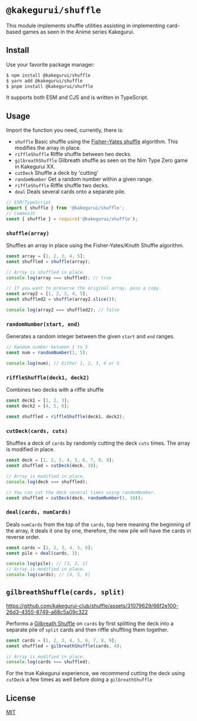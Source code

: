 # `@kakegurui/shuffle`
This module implements shuffle utilities assisting in implementing card-based games as seen in the Anime series Kakegurui.

## Install

Use your favorite package manager:

```sh
$ npm install @kakegurui/shuffle
$ yarn add @kakegurui/shuffle
$ pnpm install @kakegurui/shuffle
```

It supports both ESM and CJS and is written in TypeScript.

## Usage

Import the function you need, currently, there is:

- `shuffle` Basic shuffle using the [Fisher–Yates shuffle](https://en.wikipedia.org/wiki/Fisher%E2%80%93Yates_shuffle) algorithm. This modifies the array in place.
- `riffleShuffle` Riffle shuffle between two decks.
- `gilbreathShuffle` Gilbreath shuffle as seen on the Nim Type Zero game in Kakegurui XX.
- `cutDeck` Shuffle a deck by 'cutting'
- `randomNumber` Get a random number within a given range.
- `riffleShuffle` Riffle shuffle two decks.
- `deal` Deals several cards onto a separate pile.

```ts
// ESM/TypeScript
import { shuffle } from '@kakegurui/shuffle';
// CommonJS
const { shuffle } = require('@kakegurui/shuffle');
```

### `shuffle(array)`

Shuffles an array in place using the Fisher-Yates/Knuth Shuffle algorithm.

```ts
const array = [1, 2, 3, 4, 5];
const shuffled = shuffle(array);

// Array is shuffled in place.
console.log(array === shuffled); // true

// If you want to preserve the original array, pass a copy.
const array2 = [1, 2, 3, 4, 5];
const shuffled2 = shuffle(array2.slice());

console.log(array2 === shuffled2); // false
```

### `randomNumber(start, end)`

Generates a random integer between the given `start` and `end` ranges.

```ts
// Random number between 1 to 5
const num = randomNumber(1, 5);

console.log(num); // Either 1, 2, 3, 4 or 5
```

### `riffleShuffle(deck1, deck2)`

Combines two decks with a riffle shuffle

```ts
const deck1 = [1, 2, 3];
const deck2 = [4, 5, 6];

const shuffled = riffleShuffle(deck1, deck2);
```

### `cutDeck(cards, cuts)`

Shuffles a deck of `cards` by randomly cutting the deck `cuts` times. The array is modified in place.

```ts
const deck = [1, 2, 3, 4, 5, 6, 7, 8, 9];
const shuffled = cutDeck(deck, 10);

// Array is modified in place.
console.log(deck === shuffled);

// You can cut the deck several times using randomNumber.
const shuffled = cutDeck(deck, randomNumber(1, 10));
```

### `deal(cards, numCards)`

Deals `numCards` from the top of the `cards`, top here meaning the beginning of the array, it deals it one by one, therefore, the new pile will have the cards in reverse order.

```ts
const cards = [1, 2, 3, 4, 5, 6];
const pile = deal(cards, 3);

console.log(pile); // [3, 2, 1]
// Array is modified in place.
console.log(cards); // [4, 5, 6]
```

## `gilbreathShuffle(cards, split)`

https://github.com/kakegurui-club/shuffle/assets/31079629/66f2e100-26d3-4355-8749-a68c5a09c322

Performs a [Gilbreath Shuffle](https://en.wikipedia.org/wiki/Gilbreath_shuffle) on `cards` by first splitting the deck into a separate pile of `split` cards and then riffle shuffling them together.

```ts
const cards = [1, 2, 3, 4, 5, 6, 7, 8, 9];
const shuffled = gilbreathShuffle(cards, 4);

// Array is modified in place.
console.log(cards === shuffled);
```

For the true Kakegurui experience, we recommend cutting the deck using `cutDeck` a few times as well before doing a `gilbreathShuffle`

## License
[MIT](LICENSE)

